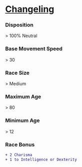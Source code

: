 <script>const page = "raceTypes"</script>
# **[Changeling](https://www.dndbeyond.com/races/changeling)**
### **Disposition**
\> 100% Neutral
### **Base Movement Speed**
\> 30
### **Race Size**
\> Medium
### **Maximum Age**
\> 80
### **Minimum Age**
\> 12
### **Race Bonus**
```diff
+ 2 Charisma
+ 1 to Intelligence or Dexterity
```
